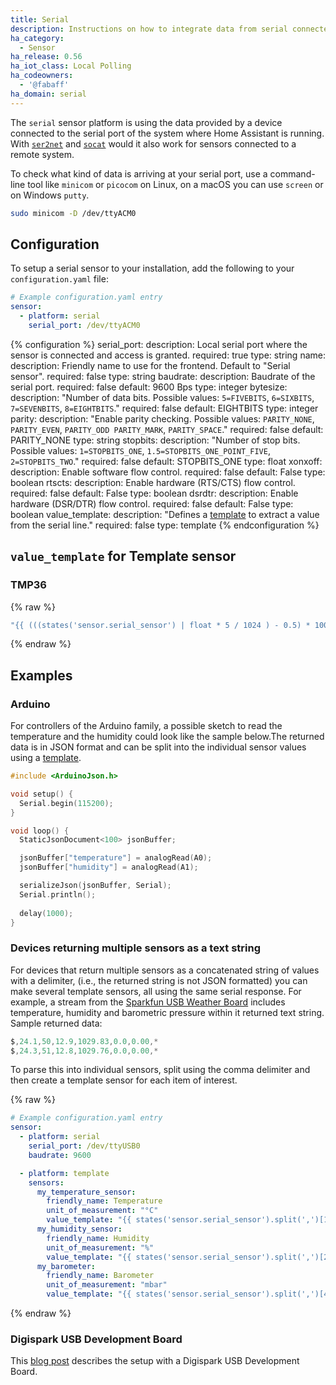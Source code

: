 ```yaml
---
title: Serial
description: Instructions on how to integrate data from serial connected sensors into Home Assistant.
ha_category:
  - Sensor
ha_release: 0.56
ha_iot_class: Local Polling
ha_codeowners:
  - '@fabaff'
ha_domain: serial
---
```


The `serial` sensor platform is using the data provided by a device connected to the serial port of the system where Home Assistant is running. With [`ser2net`](http://ser2net.sourceforge.net/) and [`socat`](http://www.dest-unreach.org/socat/) would it also work for sensors connected to a remote system.

To check what kind of data is arriving at your serial port, use a command-line tool like `minicom` or `picocom` on Linux, on a macOS you can use `screen` or on Windows `putty`.

```bash
sudo minicom -D /dev/ttyACM0
```

## Configuration

To setup a serial sensor to your installation, add the following to your `configuration.yaml` file:

```yaml
# Example configuration.yaml entry
sensor:
  - platform: serial
    serial_port: /dev/ttyACM0
```

{% configuration %}
serial_port:
  description: Local serial port where the sensor is connected and access is granted.
  required: true
  type: string
name:
  description: Friendly name to use for the frontend. Default to "Serial sensor".
  required: false
  type: string
baudrate:
  description: Baudrate of the serial port.
  required: false
  default: 9600 Bps
  type: integer
bytesize:
  description: "Number of data bits. Possible values: `5=FIVEBITS`, `6=SIXBITS`, `7=SEVENBITS`, `8=EIGHTBITS`."
  required: false
  default: EIGHTBITS
  type: integer
parity:
  description: "Enable parity checking. Possible values: `PARITY_NONE`, `PARITY_EVEN`, `PARITY_ODD PARITY_MARK`, `PARITY_SPACE`."
  required: false
  default: PARITY_NONE
  type: string
stopbits:
  description: "Number of stop bits. Possible values: `1=STOPBITS_ONE`, `1.5=STOPBITS_ONE_POINT_FIVE`, `2=STOPBITS_TWO`."
  required: false
  default: STOPBITS_ONE
  type: float
xonxoff: 
  description: Enable software flow control.
  required: false
  default: False
  type: boolean
rtscts:
  description: Enable hardware (RTS/CTS) flow control.
  required: false
  default: False
  type: boolean
dsrdtr:
  description: Enable hardware (DSR/DTR) flow control.
  required: false
  default: False
  type: boolean
value_template:
  description: "Defines a [template](/docs/configuration/templating/#processing-incoming-data) to extract a value from the serial line."
  required: false
  type: template
{% endconfiguration %}

## `value_template` for Template sensor

### TMP36

{% raw %}
```yaml
"{{ (((states('sensor.serial_sensor') | float * 5 / 1024 ) - 0.5) * 100) | round(1) }}"
```
{% endraw %}

## Examples

### Arduino

For controllers of the Arduino family, a possible sketch to read the temperature and the humidity could look like the sample below.The returned data is in JSON format and can be split into the individual sensor values using a [template](/docs/configuration/templating/#processing-incoming-data).

```c
#include <ArduinoJson.h>

void setup() {
  Serial.begin(115200);
}

void loop() {
  StaticJsonDocument<100> jsonBuffer;

  jsonBuffer["temperature"] = analogRead(A0);
  jsonBuffer["humidity"] = analogRead(A1);

  serializeJson(jsonBuffer, Serial);
  Serial.println();
  
  delay(1000);
}
```

### Devices returning multiple sensors as a text string

For devices that return multiple sensors as a concatenated string of values with a delimiter, (i.e., the returned string is not JSON formatted) you can make several template sensors, all using the same serial response. For example, a stream from the [Sparkfun USB Weather Board](https://www.sparkfun.com/products/retired/9800) includes temperature, humidity and barometric pressure within it returned text string. Sample returned data:

```c
$,24.1,50,12.9,1029.83,0.0,0.00,*
$,24.3,51,12.8,1029.76,0.0,0.00,*
```

To parse this into individual sensors, split using the comma delimiter and then create a template sensor for each item of interest.

{% raw %}
```yaml
# Example configuration.yaml entry
sensor:
  - platform: serial
    serial_port: /dev/ttyUSB0
    baudrate: 9600

  - platform: template
    sensors:
      my_temperature_sensor:
        friendly_name: Temperature
        unit_of_measurement: "°C"
        value_template: "{{ states('sensor.serial_sensor').split(',')[1] | float }}"
      my_humidity_sensor:
        friendly_name: Humidity
        unit_of_measurement: "%"
        value_template: "{{ states('sensor.serial_sensor').split(',')[2] | float }}"
      my_barometer:
        friendly_name: Barometer
        unit_of_measurement: "mbar"
        value_template: "{{ states('sensor.serial_sensor').split(',')[4] | float }}"
```
{% endraw %}

### Digispark USB Development Board

This [blog post](/blog/2017/10/23/simple-analog-sensor/) describes the setup with a Digispark USB Development Board.
